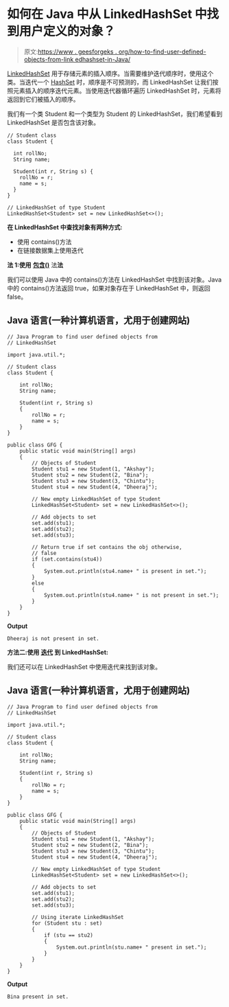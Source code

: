 # 如何在 Java 中从 LinkedHashSet 中找到用户定义的对象？

> 原文:[https://www . geesforgeks . org/how-to-find-user-defined-objects-from-link edhashset-in-Java/](https://www.geeksforgeeks.org/how-to-find-user-defined-objects-from-linkedhashset-in-java/)

[LinkedHashSet](https://www.geeksforgeeks.org/linkedhashset-in-java-with-examples/) 用于存储元素的插入顺序。当需要维护迭代顺序时，使用这个类。当迭代一个 [HashSet](https://www.geeksforgeeks.org/hashset-in-java/) 时，顺序是不可预测的，而 LinkedHashSet 让我们按照元素插入的顺序迭代元素。当使用迭代器循环遍历 LinkedHashSet 时，元素将返回到它们被插入的顺序。

我们有一个类 Student 和一个类型为 Student 的 LinkedHashSet，我们希望看到 LinkedHashSet 是否包含该对象。

```
// Student class
class Student {

  int rollNo;
  String name;

  Student(int r, String s) {
    rollNo = r;
    name = s;
  }
}

// LinkedHashSet of type Student
LinkedHashSet<Student> set = new LinkedHashSet<>();
```

**在 LinkedHashSet 中查找对象有两种方式:**

*   使用 contains()方法
*   在链接数据集上使用迭代

**法 1:使用** [**包含()**](https://www.geeksforgeeks.org/hashset-contains-method-in-java/) 法**法**

我们可以使用 Java 中的 contains()方法在 LinkedHashSet 中找到该对象。Java 中的 contains()方法返回 true，如果对象存在于 LinkedHashSet 中，则返回 false。

## Java 语言(一种计算机语言，尤用于创建网站)

```
// Java Program to find user defined objects from
// LinkedHashSet

import java.util.*;

// Student class
class Student {

    int rollNo;
    String name;

    Student(int r, String s)
    {
        rollNo = r;
        name = s;
    }
}

public class GFG {
    public static void main(String[] args)
    {
        // Objects of Student
        Student stu1 = new Student(1, "Akshay");
        Student stu2 = new Student(2, "Bina");
        Student stu3 = new Student(3, "Chintu");
        Student stu4 = new Student(4, "Dheeraj");

        // New empty LinkedHashSet of type Student
        LinkedHashSet<Student> set = new LinkedHashSet<>();

        // Add objects to set
        set.add(stu1);
        set.add(stu2);
        set.add(stu3);

        // Return true if set contains the obj otherwise,
        // false
        if (set.contains(stu4))
        {
            System.out.println(stu4.name+ " is present in set.");
        }
        else
        {
            System.out.println(stu4.name+ " is not present in set.");
        }
    }
}
```

**Output**

```
Dheeraj is not present in set.
```

**方法二:使用** [**迭代**](https://www.geeksforgeeks.org/java-program-to-iterate-linkedhashset-elements/) **到 LinkedHashSet:**

我们还可以在 LinkedHashSet 中使用迭代来找到该对象。

## Java 语言(一种计算机语言，尤用于创建网站)

```
// Java Program to find user defined objects from
// LinkedHashSet 

import java.util.*;

// Student class
class Student {

    int rollNo;
    String name;

    Student(int r, String s)
    {
        rollNo = r;
        name = s;
    }
}

public class GFG {
    public static void main(String[] args)
    {
        // Objects of Student
        Student stu1 = new Student(1, "Akshay");
        Student stu2 = new Student(2, "Bina");
        Student stu3 = new Student(3, "Chintu");
        Student stu4 = new Student(4, "Dheeraj");

        // New empty LinkedHashSet of type Student
        LinkedHashSet<Student> set = new LinkedHashSet<>();

        // Add objects to set
        set.add(stu1);
        set.add(stu2);
        set.add(stu3);

        // Using iterate LinkedHashSet
        for (Student stu : set) 
        {
            if (stu == stu2)
            {
                System.out.println(stu.name+ " present in set.");
            }
        }
    }
}
```

**Output**

```
Bina present in set.
```